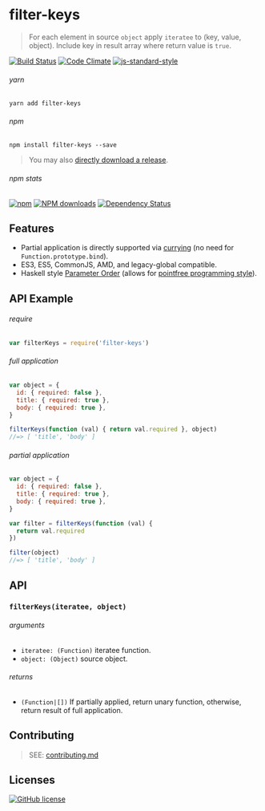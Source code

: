 # filter-keys
> For each element in source `object` apply `iteratee` to (key, value, object). Include key in result array where return value is `true`.

[![Build Status](http://img.shields.io/travis/wilmoore/filter-keys.js.svg)](https://travis-ci.org/wilmoore/filter-keys.js) [![Code Climate](https://codeclimate.com/github/wilmoore/filter-keys.js/badges/gpa.svg)](https://codeclimate.com/github/wilmoore/filter-keys.js) [![js-standard-style](https://img.shields.io/badge/code%20style-standard-brightgreen.svg?style=flat)](https://github.com/feross/standard)

###### yarn

```shell
yarn add filter-keys
```

###### npm

```shell
npm install filter-keys --save
```

> You may also [directly download a release](https://github.com/wilmoore/filter-keys.js/releases).

###### npm stats

[![npm](https://img.shields.io/npm/v/filter-keys.svg)](https://www.npmjs.org/package/filter-keys.js) [![NPM downloads](http://img.shields.io/npm/dm/filter-keys.js.svg)](https://www.npmjs.org/package/filter-keys.js) [![Dependency Status](https://gemnasium.com/wilmoore/filter-keys.js.svg)](https://gemnasium.com/wilmoore/filter-keys.js)

## Features

- Partial application is directly supported via [currying] (no need for `Function.prototype.bind`).
- ES3, ES5, CommonJS, AMD, and legacy-global compatible.
- Haskell style [Parameter Order] (allows for [pointfree programming style]).

## API Example

###### require

```js
var filterKeys = require('filter-keys')
```

###### full application

```js
var object = {
  id: { required: false },
  title: { required: true },
  body: { required: true },
}

filterKeys(function (val) { return val.required }, object)
//=> [ 'title', 'body' ]
```

###### partial application

```js
var object = {
  id: { required: false },
  title: { required: true },
  body: { required: true },
}

var filter = filterKeys(function (val) {
  return val.required
})

filter(object)
//=> [ 'title', 'body' ]
```

## API

### `filterKeys(iteratee, object)`

###### arguments

 - `iteratee: (Function)` iteratee function.
 - `object: (Object)` source object.

###### returns

 - `(Function|[])` If partially applied, return unary function, otherwise, return result of full application.

## Contributing

> SEE: [contributing.md](contributing.md)

## Licenses

[![GitHub license](https://img.shields.io/github/license/wilmoore/filter-keys.js.svg)](https://github.com/wilmoore/filter-keys.js/blob/master/license)

[currying]: https://en.wikipedia.org/wiki/Currying
[Parameter Order]: https://wiki.haskell.org/Parameter_order
[pointfree programming style]: https://medium.com/@wilmoore/un-bind-your-js-with-curry-a8657a4138cb#.v81fxc79y
